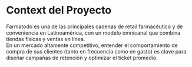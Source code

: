 # Context del Proyecto 

Farmatodo es una de las principales cadenas de retail farmacéutico y de conveniencia en Latinoamérica, con un modelo omnicanal que combina tiendas físicas y ventas en línea.  
En un mercado altamente competitivo, entender el comportamiento de compra de sus clientes (tanto en frecuencia como en gasto) es clave para diseñar campañas de retención y optimizar el ticket promedio.
